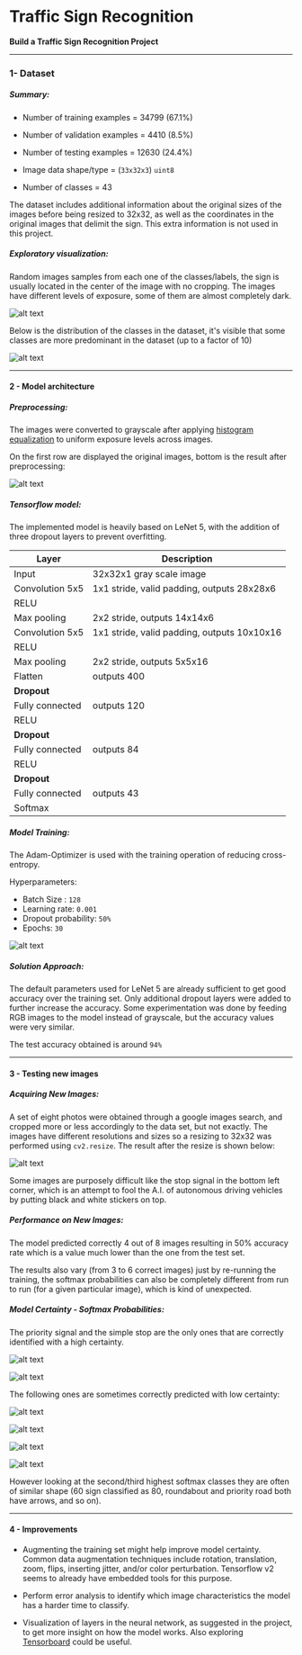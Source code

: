 # **Traffic Sign Recognition** 


**Build a Traffic Sign Recognition Project**

[//]: # (Image References)

[img1]: ./writeup_images/training_set.png "Visualization"
[img2]: ./writeup_images/training_labels_hist.png "Histogram Labels"
[img3]: ./writeup_images/preprocess.png "Preprocess"
[img4]: ./writeup_images/training.png "Training"
[img5]: ./writeup_images/web_images.png "Web Images"
[img6]: ./writeup_images/softmax_priority.png "Priority"
[img7]: ./writeup_images/softmax_stop_simple.png "Stop1"
[img8]: ./writeup_images/softmax_roundabout.png "Roundabout"
[img9]: ./writeup_images/softmax_stop_hard.png "Stop2"
[img10]: ./writeup_images/softmax_children.png "Children"
[img11]: ./writeup_images/softmax_60.png "60"

---
### 1- Dataset 

##### Summary:

- Number of training examples = 34799 (67.1%)

- Number of validation examples = 4410 (8.5%)

- Number of testing examples = 12630 (24.4%)

- Image data shape/type = (`33x32x3`) `uint8`

- Number of classes = 43

The dataset includes additional information about the original sizes of the images before being resized to 32x32, as well as the coordinates in the original images that delimit the sign. This extra information is not used in this project.

##### Exploratory visualization:

Random images samples from each one of the classes/labels, the sign is usually located in the center of the image with no cropping. The images have different levels of exposure, some of them are almost completely dark. 

![alt text][img1]

Below is the distribution of the classes in the dataset, it's visible that some classes are more predominant in the dataset (up to a factor of 10)

![alt text][img2]

---
#### 2 - Model architecture

##### Preprocessing:

The images were converted to grayscale after applying [histogram equalization](https://opencv-python-tutroals.readthedocs.io/en/latest/py_tutorials/py_imgproc/py_histograms/py_histogram_equalization/py_histogram_equalization.html) to uniform exposure levels across images.

On the first row are displayed the original images, bottom is the result after preprocessing:

![alt text][img3]

##### Tensorflow model:

The implemented model is heavily based on LeNet 5, with the addition of three dropout layers to prevent overfitting. 


| Layer                  |     Description                                |
|------------------------|------------------------------------------------|
| Input                  | 32x32x1 gray scale image                       |
| Convolution 5x5        | 1x1 stride, valid padding, outputs 28x28x6     |
| RELU                   |                                                |
| Max pooling            | 2x2 stride,  outputs 14x14x6                   |
| Convolution 5x5        | 1x1 stride, valid padding, outputs 10x10x16    |
| RELU                   |                                                |
| Max pooling            | 2x2 stride,  outputs 5x5x16                    |
| Flatten                | outputs 400                                    |
| **Dropout**            |                                                |
| Fully connected        | outputs 120                                    |
| RELU                   |                                                |
| **Dropout**            |                                                |
| Fully connected        | outputs 84                                     |
| RELU                   |                                                |
| **Dropout**            |                                                |
| Fully connected        | outputs 43                                     |
| Softmax                |                                                |


##### Model Training:

The Adam-Optimizer is used with the training operation of reducing cross-entropy.

Hyperparameters:

- Batch Size : `128`
- Learning rate: `0.001`
- Dropout probability: `50%`
- Epochs: `30`

![alt text][img4]

##### Solution Approach:

The default parameters used for LeNet 5 are already sufficient to get good accuracy over the training set. Only additional dropout layers were added to further increase the accuracy. Some experimentation was done by feeding RGB images to the model instead of grayscale, but the accuracy values were very similar. 

The test accuracy obtained is around `94%`

---
#### 3 - Testing new images

##### Acquiring New Images:

A set of eight photos were obtained through a google images search, and cropped more or less accordingly to the data set, but not exactly. The images have different resolutions and sizes so a resizing to 32x32 was performed using `cv2.resize`. The result after the resize is shown below:

![alt text][img5]

Some images are purposely difficult like the stop signal in the bottom left corner, which is an attempt to fool the A.I. of autonomous driving vehicles by putting black and white stickers on top. 


##### Performance on New Images:

The model predicted correctly 4 out of 8 images resulting in 50% accuracy rate which is a value much lower than the one from the test set. 

The results also vary (from 3 to 6 correct images) just by re-running the training, the softmax probabilities can also be completely different from run to run (for a given particular image), which is kind of unexpected. 

##### Model Certainty - Softmax Probabilities:

The priority signal and the simple stop are the only ones that are correctly identified with a high certainty.

![alt text][img6]

![alt text][img7]


The following ones are sometimes correctly predicted with low certainty:

![alt text][img8]

![alt text][img9]

![alt text][img10]

![alt text][img11]

However looking at the second/third highest softmax classes they are often of similar shape (60 sign classified as 80, roundabout and priority road both have arrows, and so on).

---
#### 4 - Improvements

- Augmenting the training set might help improve model certainty. Common data augmentation techniques include rotation, translation, zoom, flips, inserting jitter, and/or color perturbation. Tensorflow v2 seems to already have embedded tools for this purpose.

- Perform error analysis to identify which image characteristics the model has a harder time to classify.   

- Visualization of layers in the neural network, as suggested in the project, to get more insight on how the model works. Also exploring [Tensorboard](https://www.tensorflow.org/tensorboard) could be useful. 

